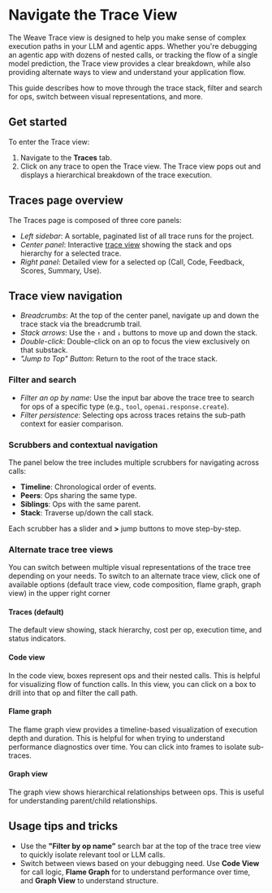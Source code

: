 # Navigate the Trace View

The Weave Trace view is designed to help you make sense of complex execution paths in your LLM and agentic apps. Whether you're debugging an agentic app with dozens of nested calls, or tracking the flow of a single model prediction, the Trace view provides a clear breakdown, while also providing alternate ways to view and understand your application flow.

This guide describes how to move through the trace stack, filter and search for ops, switch between visual representations, and more.

## Get started

To enter the Trace view:
1. Navigate to the **Traces** tab.
2. Click on any trace to open the Trace view. The Trace view pops out and displays a hierarchical breakdown of the trace execution.

## Traces page overview

The Traces page is composed of three core panels:

- _Left sidebar_: A sortable, paginated list of all trace runs for the project.
- _Center panel_: Interactive [trace view](#trace-view-navigation) showing the stack and ops hierarchy for a selected trace. 
- _Right panel_: Detailed view for a selected op (Call, Code, Feedback, Scores, Summary, Use).

## Trace view navigation

- _Breadcrumbs_: At the top of the center panel, navigate up and down the trace stack via the breadcrumb trail.
- _Stack arrows_: Use the `↑` and `↓` buttons to move up and down the stack.
- _Double-click_: Double-click on an op to focus the view exclusively on that substack.
- _"Jump to Top" Button_: Return to the root of the trace stack.

### Filter and search

- _Filter an op by name_: Use the input bar above the trace tree to search for ops of a specific type (e.g., `tool`, `openai.response.create`).
- _Filter persistence_: Selecting ops across traces retains the sub-path context for easier comparison.

### Scrubbers and contextual navigation

The panel below the tree includes multiple scrubbers for navigating across calls:

- **Timeline**: Chronological order of events.
- **Peers**: Ops sharing the same type.
- **Siblings**: Ops with the same parent.
- **Stack**: Traverse up/down the call stack.

Each scrubber has a slider and **>** jump buttons to move step-by-step.

### Alternate trace tree views

You can switch between multiple visual representations of the trace tree depending on your needs. To switch to an alternate trace view, click one of available options (default trace view, code composition, flame graph, graph view) in the upper right corner 

#### Traces (default)

The default view showing, stack hierarchy, cost per op, execution time, and status indicators.

#### Code view

In the code view, boxes represent ops and their nested calls. This is helpful for visualizing flow of function calls. In this view, you can click on a box to drill into that op and filter the call path.

#### Flame graph

The flame graph view provides a timeline-based visualization of execution depth and duration. This is helpful for when trying to understand performance diagnostics over time. You can click into frames to isolate sub-traces.

#### Graph view

The graph view shows hierarchical relationships between ops. This is useful for understanding parent/child relationships.

## Usage tips and tricks

- Use the **"Filter by op name”** search bar at the top of the trace tree view to quickly isolate relevant tool or LLM calls.
- Switch between views based on your debugging need. Use **Code View** for call logic, **Flame Graph** for to understand performance over time, and **Graph View** to understand structure.
